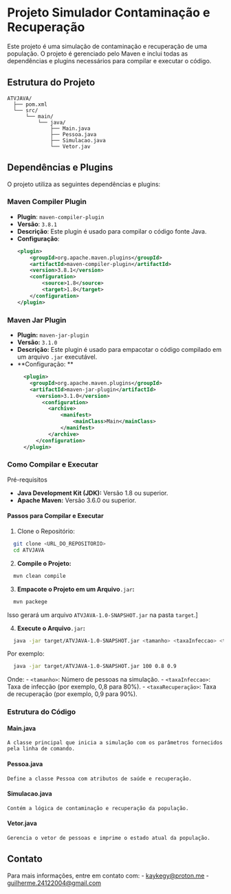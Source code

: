 # Projeto Simulador Contaminação e Recuperação

Este projeto é uma simulação de contaminação e recuperação de uma população. O projeto é gerenciado pelo Maven e inclui todas as dependências e plugins necessários para compilar e executar o código.

## Estrutura do Projeto

```plaintext
ATVJAVA/
  ├── pom.xml
  └── src/
      └── main/
          └── java/
              ├── Main.java
              ├── Pessoa.java
              ├── Simulacao.java
              └── Vetor.jav
```

## Dependências e Plugins

O projeto utiliza as seguintes dependências e plugins:

### Maven Compiler Plugin

- **Plugin**: `maven-compiler-plugin`
- **Versão**: `3.8.1`
- **Descrição**: Este plugin é usado para compilar o código fonte Java.
- **Configuração**:
  ```xml
  <plugin>
      <groupId>org.apache.maven.plugins</groupId>
      <artifactId>maven-compiler-plugin</artifactId>
      <version>3.8.1</version>
      <configuration>
          <source>1.8</source>
          <target>1.8</target>
      </configuration>
  </plugin>
  ```

### Maven Jar Plugin
- **Plugin:** `maven-jar-plugin`
- **Versão:** `3.1.0`
- **Descrição:**  Este plugin é usado para empacotar o código compilado em um arquivo `.jar` executável.
- **Configuração: **
    ```xml
      <plugin>
        <groupId>org.apache.maven.plugins</groupId>
        <artifactId>maven-jar-plugin</artifactId>
          <version>3.1.0</version>
            <configuration>
              <archive>
                  <manifest>
                      <mainClass>Main</mainClass>
                  </manifest>
              </archive>
          </configuration>
      </plugin>
    ```

### Como Compilar e Executar

Pré-requisitos
  - **Java Development Kit (JDK):** Versão 1.8 ou superior.
  - **Apache Maven:** Versão 3.6.0 ou superior.

#### Passos para Compilar e Executar
  1. Clone o Repositório:
  ```bash
    git clone <URL_DO_REPOSITORIO>
    cd ATVJAVA
  ```

  2. **Compile o Projeto:**
  ```bash
    mvn clean compile
  ```

  3. **Empacote o Projeto em um Arquivo**`.jar`**:**
  ```bash
    mvn packege
  ```
  Isso gerará um arquivo `ATVJAVA-1.0-SNAPSHOT.jar` na pasta `target`.]

  4. **Execute o Arquivo**`.jar`**:**
  ```bash
    java -jar target/ATVJAVA-1.0-SNAPSHOT.jar <tamanho> <taxaInfeccao> <taxaRecuperacao>
  ```
  Por exemplo: 
  ```bash
    java -jar target/ATVJAVA-1.0-SNAPSHOT.jar 100 0.8 0.9
  ```
  Onde:
    - `<tamanho>`: Número de pessoas na simulação.
    - `<taxaInfeccao>`: Taxa de infecção (por exemplo, 0,8 para 80%).
    - `<taxaRecuperação>`: Taxa de recuperação (por exemplo, 0,9 para 90%).  

### Estrutura do Código

  #### Main.java
    A classe principal que inicia a simulação com os parâmetros fornecidos pela linha de comando.

  #### Pessoa.java
    Define a classe Pessoa com atributos de saúde e recuperação.

  #### Simulacao.java
    Contém a lógica de contaminação e recuperação da população.

  #### Vetor.java
    Gerencia o vetor de pessoas e imprime o estado atual da população.
## Contato

  Para mais informações, entre em contato com:
    - [kaykegy@proton.me](mailto:kaykegy@proton.me)
    - [guilherme.24122004@gmail.com](mailto:guilherme.24122004@gmail.com)


